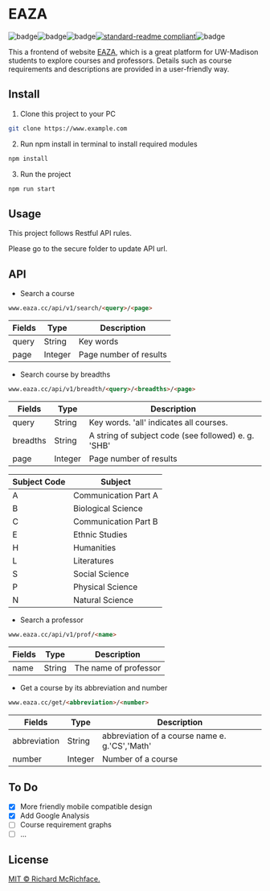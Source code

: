 #  EAZA

![badge](https://img.shields.io/badge/EAZA-Frontend-critical)![badge](https://img.shields.io/david/cbian03/EAZA-WEB)![badge](https://img.shields.io/github/license/cbian03/EAZA-WEB)[![standard-readme compliant](https://img.shields.io/badge/readme%20style-standard-brightgreen.svg?style=flat-square)](https://github.com/RichardLitt/standard-readme)![badge](https://img.shields.io/github/last-commit/cbian03/EAZA-WEB)

This a frontend of website [EAZA](https://www.eaza.cc), which is a great platform for UW-Madison students to explore courses and professors. Details such as course requirements and descriptions are provided in a user-friendly way.



## Install

1. Clone this project to your PC

```bash
git clone https://www.example.com
```

2. Run npm install in terminal to install required modules

```bash
npm install
```

3. Run the project

```bash
npm run start
```

## Usage

This project follows Restful API rules. 

Please go to the secure folder to update API url.

## API

* Search a course

```markdown
www.eaza.cc/api/v1/search/<query>/<page>
```

| Fields | Type    | Description            |
| :----- | ------- | ---------------------- |
| query  | String  | Key words              |
| page   | Integer | Page number of results |

* Search course by breadths

```markdown
www.eaza.cc/api/v1/breadth/<query>/<breadths>/<page>
```

| Fields   | Type    | Description                                          |
| -------- | ------- | ---------------------------------------------------- |
| query    | String  | Key words. 'all' indicates all courses.              |
| breadths | String  | A string of subject code (see followed) e. g.  'SHB' |
| page     | Integer | Page number of results                               |

| Subject Code | Subject              |
| ------------ | -------------------- |
| A            | Communication Part A |
| B            | Biological Science   |
| C            | Communication Part B |
| E            | Ethnic Studies       |
| H            | Humanities           |
| L            | Literatures          |
| S            | Social Science       |
| P            | Physical Science     |
| N            | Natural Science      |

* Search a professor

```markdown
www.eaza.cc/api/v1/prof/<name>
```

| Fields | Type   | Description           |
| ------ | ------ | --------------------- |
| name   | String | The name of professor |

* Get a course by its abbreviation and number

```markdown
www.eaza.cc/get/<abbreviation>/<number>
```

| Fields       | Type    | Description                                     |
| ------------ | ------- | ----------------------------------------------- |
| abbreviation | String  | abbreviation of  a course name e. g.'CS','Math' |
| number       | Integer | Number of a course                              |



## To Do

- [x] More friendly mobile compatible design
- [x] Add Google Analysis
- [ ] Course requirement graphs
- [ ] ...

## License

[MIT © Richard McRichface.](../LICENSE)